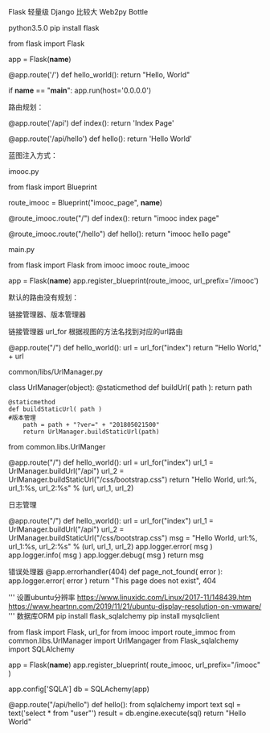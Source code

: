 Flask 轻量级
Django 比较大
Web2py
Bottle


python3.5.0
pip install flask

from flask import Flask

app = Flask(__name__)

@app.route('/')
def hello_world():
    return "Hello, World"

if __name__ == "__main__":
    app.run(host='0.0.0.0')


路由规划：

@app.route('/api')
def index():
    return 'Index Page'

@app.route('/api/hello')
def hello():
    return 'Hello World'


蓝图注入方式：

imooc.py

from flask import Blueprint

route_imooc = Blueprint("imooc_page", __name__)

@route_imooc.route("/")
def index():
    return "imooc index page"

@route_imooc.route("/hello")
def hello():
    return "imooc hello page"


main.py

from flask import Flask
from imooc imooc route_imooc

app = Flask(__name__)
app.register_blueprint(route_imooc, url_prefix='/imooc')

默认的路由没有规划：

链接管理器、版本管理器

链接管理器 url_for
根据视图的方法名找到对应的url路由

@app.route("/")
def hello_world():
    url = url_for("index")
    return "Hello World," + url

common/libs/UrlManager.py

class UrlManager(object):
    @staticmethod
    def buildUrl( path ):
        return path
    
    @staticmethod
    def buildStaticUrl( path )
    #版本管理
        path = path + "?ver=" + "201805021500"
        return UrlManager.buildStaticUrl(path)

from common.libs.UrlManger

@app.route("/")
def hello_world():
    url = url_for("index")
    url_1 = UrlManager.buildUrl("/api")
    url_2 = UrlManager.buildStaticUrl("/css/bootstrap.css")
    return "Hello World, url:%, url_1:%s, url_2:%s" % (url, url_1, url_2)

日志管理

@app.route("/")
def hello_world():
    url = url_for("index")
    url_1 = UrlManager.buildUrl("/api")
    url_2 = UrlManager.buildStaticUrl("/css/bootstrap.css")
    msg = "Hello World, url:%, url_1:%s, url_2:%s" % (url, url_1, url_2)
    app.logger.error( msg )
    app.logger.info( msg )
    app.logger.debug( msg )
    return msg

错误处理器
@app.errorhandler(404)
def page_not_found( error ):
    app.logger.error( error )
    return "This page does not exist", 404

'''
设置ubuntu分辨率
https://www.linuxidc.com/Linux/2017-11/148439.htm
https://www.heartnn.com/2019/11/21/ubuntu-display-resolution-on-vmware/
'''
数据库ORM
pip install flask_sqlalchemy
pip install mysqlclient



from flask import Flask, url_for
from imooc import route_immoc
from common.libs.UrlManager import UrlMangager
from Flask_sqlalchemy import SQLAlchemy

app = Flask(__name__)
app.register_blueprint( route_imooc, url_prefix="/imooc" )

app.config['SQLA']
db = SQLAchemy(app)

@app.route("/api/hello")
def hello():
    from sqlalchemy import text
    sql = text('select * from "user"')
    result = db.engine.execute(sql)
    return "Hello World"